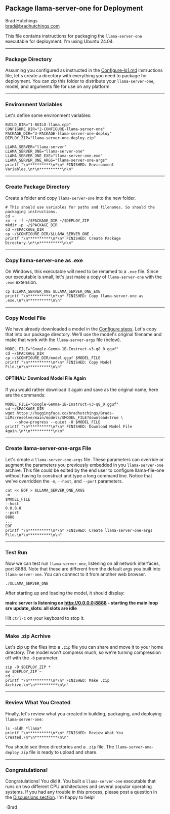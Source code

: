 ## Package llama-server-one for Deployment

Brad Hutchings<br/>
brad@bradhutchings.com

This file contains instructions for packaging the `llama-server-one` executable for deployment. I'm using Ubuntu 24.04.

---
### Package Directory
Assuming you configured as instructed in the [Configure-ls1.md](Configure-ls1.md) instructions file, let's create a directory with everything you need to package for deployment. You can zip this folder to distribute your `llama-server-one`, model, and arguments file for use on any platform. 

---
### Environment Variables
Let's define some environment variables:
```
BUILD_DIR="1-BUILD-llama.cpp"
CONFIGURE_DIR="2-CONFIGURE-llama-server-one"
PACKAGE_DIR="3-PACKAGE-llama-server-one-deploy"
DEPLOY_ZIP="llama-server-one-deploy.zip"

LLAMA_SERVER="llama-server"
LLAMA_SERVER_ONE="llama-server-one"
LLAMA_SERVER_ONE_EXE="llama-server-one.exe"
LLAMA_SERVER_ONE_ARGS="llama-server-one-args"
printf "\n**********\n*\n* FINISHED: Environment Variables.\n*\n**********\n\n"
```

---
### Create Package Directory
Create a folder and copy `llama-server-one` into the new folder.
```
# This should use variables for paths and filenames. So should the packaging instructions.
cd ~
rm -r -f ~/$PACKAGE_DIR ~/$DEPLOY_ZIP
mkdir -p ~/$PACKAGE_DIR
cd ~/$PACKAGE_DIR
cp ~/$CONFIGURE_DIR/$LLAMA_SERVER_ONE .
printf "\n**********\n*\n* FINISHED: Create Package Directory.\n*\n**********\n\n"
```

---
### Copy llama-server-one as .exe

On Windows, this executable will need to be renamed to a `.exe` file. Since our executable is small, let's just make a copy of `llama-server-one` with the `.exe` extension.

```
cp $LLAMA_SERVER_ONE $LLAMA_SERVER_ONE_EXE
printf "\n**********\n*\n* FINISHED: Copy llama-server-one as .exe.\n*\n**********\n\n"
```

---
### Copy Model File

We have already downloaded a model in the [Configure steps](Configure-ls1.md). Let's copy that into our package directory. We'll use the model's original filename and make that work with the `llama-server-args` file (below).
```
MODEL_FILE="Google-Gemma-1B-Instruct-v3-q8_0.gguf"
cd ~/$PACKAGE_DIR
cp ~/$CONFIGURE_DIR/model.gguf $MODEL_FILE
printf "\n**********\n*\n* FINISHED: Copy Model File.\n*\n**********\n\n"
```

#### OPTINAL: Download Model File Again

If you would rather download it again and save as the original name, here are the commands:
```
MODEL_FILE="Google-Gemma-1B-Instruct-v3-q8_0.gguf"
cd ~/$PACKAGE_DIR
wget https://huggingface.co/bradhutchings/Brads-LLMs/resolve/main/models/$MODEL_FILE?download=true \
    --show-progress --quiet -O $MODEL_FILE
printf "\n**********\n*\n* FINISHED: Download Model File Again.\n*\n**********\n\n"
```

---
### Create llama-server-one-args File

Let's create a `llama-server-one-args` file. These parameters can override or augment the parameters you previously embedded in you `llama-server-one` archive. This file could be edited by the end user to configure llama-file-one without having to construct and type a long command line. Notice that we've overridden the `-m`, `--host`, and `--port` parameters.
```
cat << EOF > $LLAMA_SERVER_ONE_ARGS
-m
$MODEL_FILE
--host
0.0.0.0
--port
8888
...
EOF
printf "\n**********\n*\n* FINISHED: Create llama-server-one-args File.\n*\n**********\n\n"
```

---
### Test Run

Now we can test run `llama-server-one`, listening on all network interfaces, port 8888. Note that these are different from the default args you built into `llama-server-one`. You can connect to it from another web browser.
```
./$LLAMA_SERVER_ONE
```

After starting up and loading the model, it should display:

**main: server is listening on http://0.0.0.0:8888 - starting the main loop**<br/>
**srv  update_slots: all slots are idle**

Hit `ctrl-C` on your keyboard to stop it.

---
### Make .zip Acrhive

Let's zip up the files into a `.zip` file you can share and move it to your home directory. The model won't compress much, so we're turning compression off with the `-0` parameter.

```
zip -0 $DEPLOY_ZIP *
mv $DEPLOY_ZIP ~
cd ~
printf "\n**********\n*\n* FINISHED: Make .zip Acrhive.\n*\n**********\n\n"
```

---
### Review What You Created
Finally, let's review what you created in building, packaging, and deploying `llama-server-one`:
```
ls -aldh *llama*
printf "\n**********\n*\n* FINISHED: Review What You Created.\n*\n**********\n\n"
```

You should see three directories and a `.zip` file. The `llama-server-one-deploy.zip` file is ready to upload and share.

---
### Congratulations!

Congratulations! You did it. You built a `llama-server-one` executable that runs on two different CPU architectures and several popular operating systems. If you had any trouble in this process, please post a question in the [Discussions section](https://github.com/BradHutchings/llama-server-one/discussions). I'm happy to help!

-Brad

